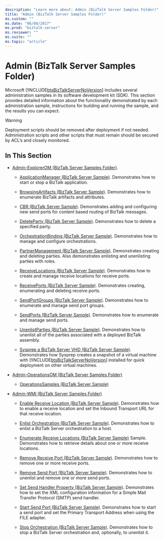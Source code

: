 ```yaml
---
description: "Learn more about: Admin (BizTalk Server Samples Folder)"
title: "Admin (BizTalk Server Samples Folder)"
ms.custom: ""
ms.date: "06/08/2017"
ms.prod: "biztalk-server"
ms.reviewer: ""
ms.suite: ""
ms.topic: "article"
---
```

# Admin (BizTalk Server Samples Folder)
Microsoft [!INCLUDE[btsBizTalkServerNoVersion](../includes/btsbiztalkservernoversion-md.md)] includes several administration samples in its software development kit (SDK). This section provides detailed information about the functionality demonstrated by each administration sample, instructions for building and running the sample, and the results you can expect.  
  
> [!WARNING]
>  Deployment scripts should be removed after deployment if not needed. Administration scripts and other scripts that must remain should be secured by ACL’s and closely monitored.  
  
## In This Section  
  
- [Admin-ExplorerOM (BizTalk Server Samples Folder)](../core/admin-explorerom-biztalk-server-samples-folder.md).  
  
  - [ApplicationManager (BizTalk Server Sample)](../core/applicationmanager-biztalk-server-sample.md). Demonstrates how to start or stop a BizTalk application.  
  
  - [BrowsingArtifacts (BizTalk Server Sample)](../core/browsingartifacts-biztalk-server-sample.md). Demonstrates how to enumerate BizTalk artifacts and attributes.  
  
  - [CBR (BizTalk Server Sample)](../core/cbr-biztalk-server-sample.md). Demonstrates adding and configuring new send ports for content based routing of BizTalk messages.  
  
  - [DeleteParty (BizTalk Server Sample)](../core/deleteparty-biztalk-server-sample.md). Demonstrates how to delete a specified party.  
  
  - [OrchestrationBinding (BizTalk Server Sample)](../core/orchestrationbinding-biztalk-server-sample.md). Demonstrates how to manage and configure orchestrations.  
  
  - [PartnerManagement (BizTalk Server Sample)](../core/partnermanagement-biztalk-server-sample.md). Demonstrates creating and deleting parties. Also demonstrates enlisting and unenlisting parties with roles.  
  
  - [ReceiveLocations (BizTalk Server Sample)](../core/receivelocations-biztalk-server-sample.md). Demonstrates how to create and manage receive locations for receive ports.  
  
  - [ReceivePorts (BizTalk Server Sample)](../core/receiveports-biztalk-server-sample.md). Demonstrates creating, enumerating and deleting receive ports.  
  
  - [SendPortGroups (BizTalk Server Sample)](../core/sendportgroups-biztalk-server-sample.md). Demonstrates how to enumerate and manage send port groups.  
  
  - [SendPorts (BizTalk Server Sample)](../core/sendports-biztalk-server-sample.md). Demonstrates how to enumerate and manage send ports.  
  
  - [UnenlistParties (BizTalk Server Sample)](../core/unenlistparties-biztalk-server-sample.md). Demonstrates how to unenlist all of the parties associated with a deployed BizTalk assembly.  
  
  - [Sysprep a BizTalk Server VHD (BizTalk Server Sample)](../core/sysprep-a-biztalk-server-vhd-biztalk-server-sample.md). Demonstrates how Sysprep creates a snapshot of a virtual machine with [!INCLUDE[btsBizTalkServerNoVersion](../includes/btsbiztalkservernoversion-md.md)] installed for quick deployment on other virtual machines.  
  
- [Admin-OperationsOM (BizTalk Server Samples Folder)](../core/admin-operationsom-biztalk-server-samples-folder.md)  
  
  -   [OperationsSamples (BizTalk Server Sample)](../core/operationssamples-biztalk-server-sample.md)  
  
- [Admin-WMI (BizTalk Server Samples Folder)](../core/admin-wmi-biztalk-server-samples-folder.md)  
  
  -   [Enable Receive Location (BizTalk Server Sample)](../core/enable-receive-location-biztalk-server-sample.md). Demonstrates how to enable a receive location and set the Inbound Transport URL for that receive location.  
  
  -   [Enlist Orchestration (BizTalk Server Sample)](../core/enlist-orchestration-biztalk-server-sample.md). Demonstrates how to enlist a BizTalk Server orchestration to a host.  
  
  -   [Enumerate Receive Locations (BizTalk Server Sample)](../core/enumerate-receive-locations-biztalk-server-sample.md) Sample. Demonstrates how to retrieve details about one or more receive locations.  
  
  -   [Remove Receive Port (BizTalk Server Sample)](../core/remove-receive-port-biztalk-server-sample.md). Demonstrates how to remove one or more receive ports.  
  
  -   [Remove Send Port (BizTalk Server Sample)](../core/remove-send-port-biztalk-server-sample.md). Demonstrates how to unenlist and remove one or more send ports.  
  
  -   [Set Send Handler Property (BizTalk Server Sample)](../core/set-send-handler-property-biztalk-server-sample.md). Demonstrates how to set the XML configuration information for a Simple Mail Transfer Protocol (SMTP) send handler.  
  
  -   [Start Send Port (BizTalk Server Sample)](../core/start-send-port-biztalk-server-sample.md). Demonstrates how to start a send port and set the Primary Transport Address when using the FILE adapter.  
  
  -   [Stop Orchestration (BizTalk Server Sample)](../core/stop-orchestration-biztalk-server-sample.md). Demonstrates how to stop a BizTalk Server orchestration and, optionally, to unenlist it.
